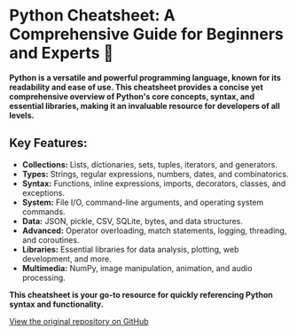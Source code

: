 # Python Cheatsheet: A Comprehensive Guide for Beginners and Experts 🔗

**Python is a versatile and powerful programming language, known for its readability and ease of use. This cheatsheet provides a concise yet comprehensive overview of Python's core concepts, syntax, and essential libraries, making it an invaluable resource for developers of all levels.**

## Key Features:

*   **Collections:** Lists, dictionaries, sets, tuples, iterators, and generators.
*   **Types:** Strings, regular expressions, numbers, dates, and combinatorics.
*   **Syntax:** Functions, inline expressions, imports, decorators, classes, and exceptions.
*   **System:** File I/O, command-line arguments, and operating system commands.
*   **Data:** JSON, pickle, CSV, SQLite, bytes, and data structures.
*   **Advanced:** Operator overloading, match statements, logging, threading, and coroutines.
*   **Libraries:** Essential libraries for data analysis, plotting, web development, and more.
*   **Multimedia:** NumPy, image manipulation, animation, and audio processing.

**This cheatsheet is your go-to resource for quickly referencing Python syntax and functionality.**

[View the original repository on GitHub](https://github.com/gto76/python-cheatsheet)